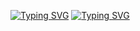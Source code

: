 [![Typing SVG](https://readme-typing-svg.herokuapp.com?color=%15F4EE&lines=Big+purple+kapibara+Sany)](https://git.io/typing-svg)
[![Typing SVG](https://readme-typing-svg.herokuapp.com?color=%120A8F&lines=100%+python)](https://git.io/typing-svg)




